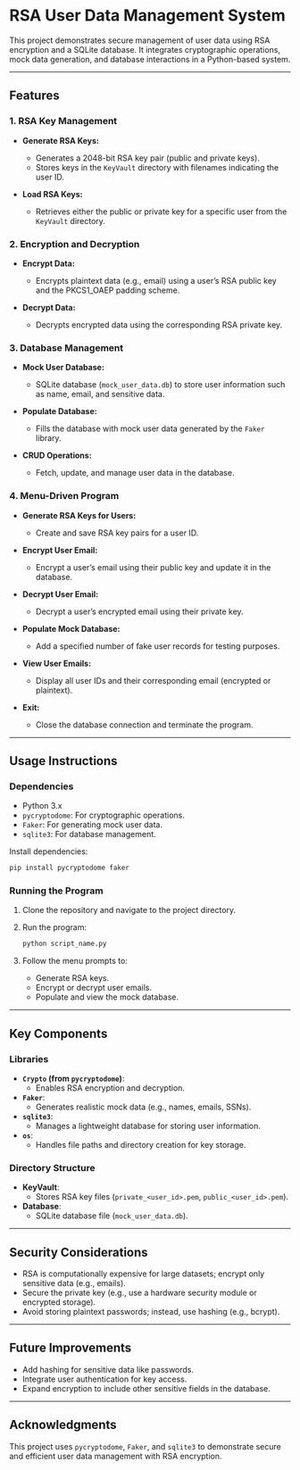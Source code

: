 # RSA User Data Management System

This project demonstrates secure management of user data using RSA encryption and a SQLite database. It integrates cryptographic operations, mock data generation, and database interactions in a Python-based system.

---

## **Features**

### **1. RSA Key Management**

- **Generate RSA Keys:**

  - Generates a 2048-bit RSA key pair (public and private keys).
  - Stores keys in the `KeyVault` directory with filenames indicating the user ID.

- **Load RSA Keys:**

  - Retrieves either the public or private key for a specific user from the `KeyVault` directory.

### **2. Encryption and Decryption**

- **Encrypt Data:**

  - Encrypts plaintext data (e.g., email) using a user’s RSA public key and the PKCS1_OAEP padding scheme.

- **Decrypt Data:**

  - Decrypts encrypted data using the corresponding RSA private key.

### **3. Database Management**

- **Mock User Database:**

  - SQLite database (`mock_user_data.db`) to store user information such as name, email, and sensitive data.

- **Populate Database:**

  - Fills the database with mock user data generated by the `Faker` library.

- **CRUD Operations:**

  - Fetch, update, and manage user data in the database.

### **4. Menu-Driven Program**

- **Generate RSA Keys for Users:**

  - Create and save RSA key pairs for a user ID.

- **Encrypt User Email:**

  - Encrypt a user’s email using their public key and update it in the database.

- **Decrypt User Email:**

  - Decrypt a user’s encrypted email using their private key.

- **Populate Mock Database:**

  - Add a specified number of fake user records for testing purposes.

- **View User Emails:**

  - Display all user IDs and their corresponding email (encrypted or plaintext).

- **Exit:**

  - Close the database connection and terminate the program.

---

## **Usage Instructions**

### **Dependencies**

- Python 3.x
- `pycryptodome`: For cryptographic operations.
- `Faker`: For generating mock user data.
- `sqlite3`: For database management.

Install dependencies:

```bash
pip install pycryptodome faker

```

### **Running the Program**

1.  Clone the repository and navigate to the project directory.
2.  Run the program:

    ```bash
    python script_name.py

    ```

3.  Follow the menu prompts to:
    - Generate RSA keys.
    - Encrypt or decrypt user emails.
    - Populate and view the mock database.

---

## **Key Components**

### **Libraries**

- **`Crypto` (from `pycryptodome`)**:
  - Enables RSA encryption and decryption.
- **`Faker`**:
  - Generates realistic mock data (e.g., names, emails, SSNs).
- **`sqlite3`**:
  - Manages a lightweight database for storing user information.
- **`os`**:
  - Handles file paths and directory creation for key storage.

### **Directory Structure**

- **KeyVault**:
  - Stores RSA key files (`private_<user_id>.pem`, `public_<user_id>.pem`).
- **Database**:
  - SQLite database file (`mock_user_data.db`).

---

## **Security Considerations**

- RSA is computationally expensive for large datasets; encrypt only sensitive data (e.g., emails).
- Secure the private key (e.g., use a hardware security module or encrypted storage).
- Avoid storing plaintext passwords; instead, use hashing (e.g., bcrypt).

---

## **Future Improvements**

- Add hashing for sensitive data like passwords.
- Integrate user authentication for key access.
- Expand encryption to include other sensitive fields in the database.

---

## **Acknowledgments**

This project uses `pycryptodome`, `Faker`, and `sqlite3` to demonstrate secure and efficient user data management with RSA encryption.
